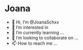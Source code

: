 # Joana
- 👋 Hi, I’m @JoanaSchxx
- 👀 I’m interested in 
- 🌱 I’m currently learning ...
- 💞️ I’m looking to collaborate on ...
- 📫 How to reach me ...

<!---
JoanaSchxx/JoanaSchxx is a ✨ special ✨ repository because its `README.md` (this file) appears on your GitHub profile.
You can click the Preview link to take a look at your changes.
--->
